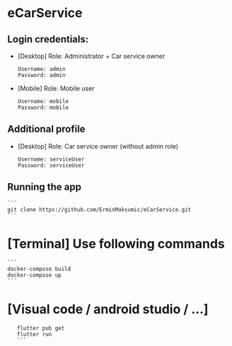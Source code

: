 # eCarService

## Login credentials:


- [Desktop] Role: Administrator + Car service owner

    ```
    Username: admin   
    Password: admin                                     
    ```
    
- [Mobile] Role: Mobile user

    ```
    Username: mobile
    Password: mobile          
    ```

## Additional profile

- [Desktop] Role: Car service owner (without admin role)

    ```
    Username: serviceUser
    Password: serviceUser           
    ```    


## Running the app


    ```
    git clone https://github.com/ErminMaksumic/eCarService.git
    ```


# [Terminal] Use following commands


    ```
    docker-compose build
    docker-compose up
    ```
    

# [Visual code / android studio / ...]

 ```
    flutter pub get
	flutter run
    ```